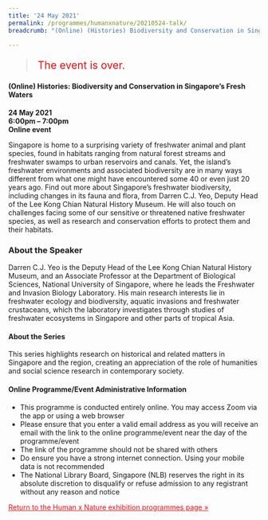 ```yaml
---
title: '24 May 2021'
permalink: /programmes/humanxnature/20210524-talk/
breadcrumb: "(Online) (Histories) Biodiversity and Conservation in Singapore’s Fresh Waters"

---
```



<blockquote style="color: #E21216; font-size: 150%;">The event is over.</blockquote>

#### (Online) Histories: Biodiversity and Conservation in Singapore’s Fresh Waters

__24 May 2021__<br>
__6:00pm – 7:00pm__<br>
__Online event__

Singapore is home to a surprising variety of freshwater animal and plant species, found in habitats ranging from natural forest streams and freshwater swamps to urban reservoirs and canals. Yet, the island’s freshwater environments and associated biodiversity are in many ways different from what one might have encountered some 40 or even just 20 years ago. Find out more about Singapore’s freshwater biodiversity, including changes in its fauna and flora, from Darren C.J. Yeo, Deputy Head of the Lee Kong Chian Natural History Museum. He will also touch on challenges facing some of our sensitive or threatened native freshwater species, as well as research and conservation efforts to protect them and their habitats.

### About the Speaker

Darren C.J. Yeo is the Deputy Head of the Lee Kong Chian Natural History Museum, and an Associate Professor at the Department of Biological Sciences, National University of Singapore, where he leads the Freshwater and Invasion Biology Laboratory. His main research interests lie in freshwater ecology and biodiversity, aquatic invasions and freshwater crustaceans, which the laboratory investigates through studies of freshwater ecosystems in Singapore and other parts of tropical Asia.

#### About the Series

This series highlights research on historical and related matters in Singapore and the region, creating an appreciation of the role of humanities and social science research in contemporary society.

#### Online Programme/Event Administrative Information

- This programme is conducted entirely online. You may access Zoom via the app or using a web browser
- Please ensure that you enter a valid email address as you will receive an email with the link to the online programme/event near the day of the programme/event
- The link of the programme should not be shared with others
- Do ensure you have a strong internet connection. Using your mobile data is not recommended
- The National Library Board, Singapore (NLB) reserves the right in its absolute discretion to disqualify or refuse admission to any registrant without any reason and notice

<a href="/exhibitions/past-exhibitions/humanxnature/programmes/" style="color:#E21216;">Return to the Human x Nature exhibition programmes page &#187;</a>
